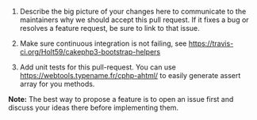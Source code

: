 1. Describe the big picture of your changes here to communicate to the maintainers why we should accept this pull request.
If it fixes a bug or resolves a feature request, be sure to link to that issue.

2. Make sure continuous integration is not failing, see https://travis-ci.org/Holt59/cakephp3-bootstrap-helpers

3. Add unit tests for this pull-request. You can use https://webtools.typename.fr/cphp-ahtml/ to easily generate assert array for you methods.

**Note:** The best way to propose a feature is to open an issue first and discuss your ideas there before implementing them.
